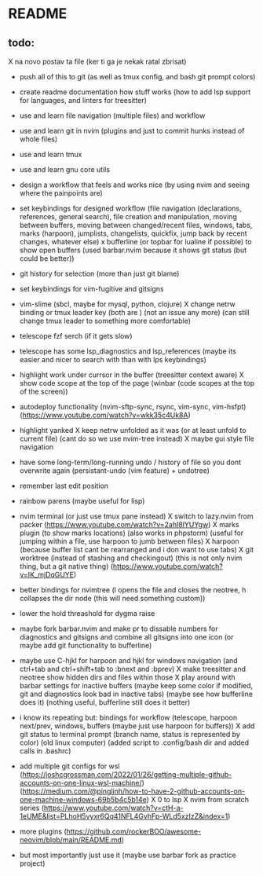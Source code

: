 # README

## todo:

X na novo postav ta file (ker ti ga je nekak ratal zbrisat)

- push all of this to git (as well as tmux config, and bash git prompt colors)
- create readme documentation how stuff works (how to add lsp support for languages, and linters for treesitter)
- use and learn file navigation (multiple files) and workflow
- use and learn git in nvim (plugins and just to commit hunks instead of whole files)
- use and learn tmux
- use and learn gnu core utils
- design a workflow that feels and works nice (by using nvim and seeing where the painpoints are)
- set keybindings for designed workflow (file navigation (declarations, references, general search), file creation and manipulation, moving between buffers, moving between changed/recent files, windows, tabs, marks (harpoon), jumplists, changelists, quickfix, jump back by recent changes, whatever else)
x bufferline (or topbar for lualine if possible) to show open buffers (used barbar.nvim because it shows git status (but could be better))
- git history for selection (more than just git blame)
- set keybindings for vim-fugitive and gitsigns
- vim-slime (sbcl, maybe for mysql, python, clojure)
X change netrw binding or tmux leader key (both are <C-b>) (not an issue any more) (can still change tmux leader to something more comfortable)
- telescope fzf serch (if it gets slow)
- telescope has some lsp_diagnostics and lsp_references (maybe its easier and nicer to search with than with lps keybindings)
- highlight work under currsor in the buffer (treesitter context aware)
X show code scope at the top of the page (winbar (code scopes at the top of the screen))
- autodeploy functionality (nvim-sftp-sync, rsync, vim-sync, vim-hsfpt) (https://www.youtube.com/watch?v=wkk35c4Uk8A)
- highlight yanked
X keep netrw unfolded as it was (or at least unfold to current file) (cant do so we use nvim-tree instead)
X maybe gui style file navigation
- have some long-term/long-running undo / history of file so you dont overwrite again (persistant-undo (vim feature) + undotree)
- remember last edit position
- rainbow parens (maybe useful for lisp)
- nvim terminal (or just use tmux pane instead)
X switch to lazy.nvim from packer (https://www.youtube.com/watch?v=2ahI8lYUYgw)
X marks plugin (to show marks locations) (also works in phpstorm) (useful for jumping within a file, use harpoon to jumb between files)
X harpoon (because buffer list cant be rearranged and i don want to use tabs)
X git worktree (instead of stashing and checkingout) (this is not only nvim thing, but a git native thing) (https://www.youtube.com/watch?v=IK_mjDqGUYE)
- better bindings for nvimtree (l opens the file and closes the neotree, h collapses the dir node (this will need something custom))
- lower the hold threashold for dygma raise
- maybe fork barbar.nvim and make pr to dissable numbers for diagnostics and gitsigns and combine all gitsigns into one icon (or maybe add git functionality to bufferline)
- maybe use C-hjkl for harpoon and <leader> hjkl for windows navigation (and ctrl+tab and ctrl+shift+tab to :bnext and :bprev)
X make treesitter and neotree show hidden dirs and files within those
X play around with barbar settings for inactive buffers (maybe keep some color if modified, git and diagnostics look bad in inactive tabs) (maybe see how bufferline does it) (nothing useful, bufferline still does it better) 
- i know its repeating but: bindings for workflow (telescope, harpoon next/prev, windows, buffers (maybe just use harpoon for buffers))
X add git status to terminal prompt (branch name, status is represented by color) (old linux computer) (added script to .config/bash dir and added calls in .bashrc)
- add multiple git configs for wsl (https://joshcgrossman.com/2022/01/26/getting-multiple-github-accounts-on-one-linux-wsl-machine/) (https://medium.com/@pinglinh/how-to-have-2-github-accounts-on-one-machine-windows-69b5b4c5b14e)
X 0 to lsp
X nvim from scratch series (https://www.youtube.com/watch?v=ctH-a-1eUME&list=PLhoH5vyxr6Qq41NFL4GvhFp-WLd5xzIzZ&index=1)
- more plugins (https://github.com/rockerBOO/awesome-neovim/blob/main/README.md)

- but most importantly just use it (maybe use barbar fork as practice project)
